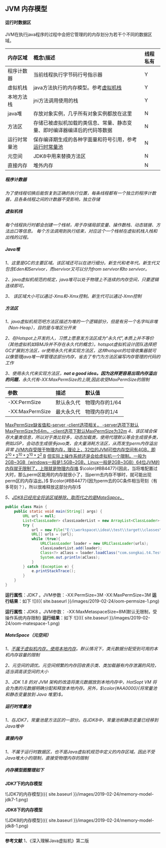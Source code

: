 ## JVM 内存模型

#### 运行时数据区
JVM在执行java程序的过程中会把它管理的的内存划分为若干个不同的数据区域。

内存区域|概念\描述|线程私有
:---|:---|:---
程序计数器|当前线程执行字节码行号指示器|Y
虚拟机栈|java方法执行的内存模型。参考[虚拟机栈](#虚拟机栈)|Y
本地方法栈|jni方法调用使用的栈|Y
java堆|存放对象实例，几乎所有对象实例都放在这里|N
方法区|存储已被虚拟机加载的类信息、常量、静态变量、即时编译器编译后的代码等数据|N
运行时常量池|保存编译期生成的各种字面量和符号引用，参考[运行时常量池](#运行时常量池)|N
元空间|JDK8中用来替换方法区|N
直接内存|堆外内存|N

##### 程序计数器
*为了使线程切换后能恢复到正确的执行位置，每条线程都有一个独立的程序计数器，且各条线程之间的计数器不受影响，独立存储*

##### 虚拟机栈
*每个线程执行时都会创建一个栈帧，用于存储局部变量、操作数栈、动态链接、方法出口等信息。*
*每个方法调用到执行结束，对应这个一个栈帧在虚拟机栈入栈和出栈的过程。*

##### Java堆
*1、这里是GC的主要区域。该区域还可以在进行细分。新生代和老年代。新生代又包含Eden和Servivor，而servivor又可以分为from servivor和to servivor。*

*2、java虚拟机规范的规定，java堆可以处于物理上不连续的内存空间，只要逻辑连续即可。*

*3、 该区域大小可以通过-Xms和-Xmx控制。新生代可以通过-Xmn控制*

##### 方法区
*1、java虚拟机规范吧方法区描述为堆的一个逻辑部分，但是有另一个名字叫非堆（Non-Heap），目的是与堆区分开来*

*2、在Hotspot上开发的人，习惯上愿意发方法区成为“永久代”,本质上并不等价（其他虚拟机如IBMJ9并不存在永久代的概念）。hotspot虚拟机设计团队选择把GC扩展到方法区，or使用永久代来实现方法区，这样hotspot的垃圾收集器就可以像管理java堆一样管理这部分内存，省去了专门为方法区编写内存管理的代码的工作*

*3、使用永久代来实现方法区，**not a good idea。因为这样更容易出现内存溢出的问题**，永久代有-XX:MaxPermSize的上限,因此收受MaxPermSize的限制*

参数|描述|默认值
:---|:---|:---
-XX:PermSize|默认永久代|物理内存的1/64
-XX:MaxPermSize|最大永久代|物理内存的1/4

<u>MaxPermSize缺省值和-server -client选项相关，
 -server选项下默认MaxPermSize为64m，-client选项下默认MaxPermSize为32m</u>
*4、该区域会保存大量类信息，所以对于类比较多，动态加载类，使用代理默认等会生成很多类，例如JSP，会动态生成很多java类，会大量消耗方法区，从而发生perm内存溢出异常*
<u>JVM内存受限于物理内存，理论上，32位的JVM可控内存空间有4GB，即$2^{10}*2^{10}*2^{10}*2^2$ B</u>
<u>但实际上操作系统还是会给虚拟机一个限制。一般为2GB~3GB（windows一般是1.5GB~2GB，Linux一般是2GB~3GB）64位JVM的内存就无限制了，上限就是物理内存咯</u>
$\color{#BB4477}{因此，当将堆配置过大时，那么perm区能用的内存就很小了，当perm去内存不够时，就可能出现perm区的内存溢出。}$
$\color{#BB4477}{因为perm去的GC条件相当苛刻（有多苛刻？），所以很难释放这部分内存}$

*5、<u>JDK8已经完全将该区域移除，取而代之的是MateSapce。</u>*

```java
public class Main {
    public static void main(String[] args) {
        URL url = null;
        List<ClassLoader> classLoaderList = new ArrayList<ClassLoader>();
        try {
            url = new File("E:\\workspace\\idea\\test\\target\\classes\\com\\songkai\\t4").toURI().toURL();
            URL[] urls = {url};
            while (true){
                URLClassLoader loader = new URLClassLoader(urls);
                classLoaderList.add(loader);
                Class<?> aClass = loader.loadClass("com.songkai.t4.Test");
                System.out.println(aClass);
            }
        } catch (Exception e) {
            e.printStackTrace();
        }
    }
}
```

**运行属性**：JDK7 。JVM参数：-XX:PermSize=3M -XX:MaxPermSize=3M
**运行结果**：如下
![]({{ site.baseurl }}/images/2019-02-24/oom-permsize-1.png)

**运行属性**：JDK8 。JVM参数： -XX:MaxMetaspaceSize=8M(默认无限制，受操作系统内存限制)
**运行结果**：如下
![]({{ site.baseurl }}/images/2019-02-24/oom-matespace-1.png)

##### MateSpace（元空间）
*1、<u>不属于虚拟机内存，使用本地内存</u>。默认情况下，类元数据分配受到可用的本机内存容量的限制*

*2、元空间的调优。元空间频繁的内存回收表示类、类加载器有内存泄漏的风险，适当调高该空间的大小*

*3、JDK 1.8 的对 JVM 架构的改造将类元数据放到本地内存中，HotSopt VM 将会为类的元数据明确分配和释放本地内存。另外，$\color{#AA0000}{将常量池和静态变量放到 Java 堆里}$。*

##### 运行时常量池
*1、在JDK7，常量池是方法区的一部分。在JDK8中，常量池和静态变量已经移到Java堆中*

##### 直接内存
*1、不属于运行时数据区，也不是Java虚拟机规范中定义的内存区域。因此不受Java堆大小的限制，直接受物理内存的限制*

##### 内存模型图整理如下

__JDK7下的内存模型__

![JDK7的内存模型]({{ site.baseurl }}/images/2019-02-24/memory-model-jdk7-1.png)

__JDK8下的内存模型__

![JDK8的内存模型]({{ site.baseurl }}/images/2019-02-24/memory-model-jdk8-1.png)

------

**参考文献**
1、《深入理解Java虚拟机》第二版

